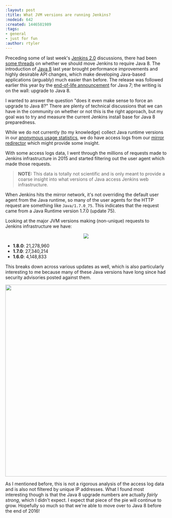```yaml
---
:layout: post
:title: What JVM versions are running Jenkins?
:nodeid: 642
:created: 1446581989
:tags:
- general
- just for fun
:author: rtyler
---
```

Preceding some of last week's [Jenkins 2.0](https://wiki.jenkins-ci.org/display/JENKINS/Jenkins+2.0) discussions, there had been [some threads](https://groups.google.com/d/msg/jenkinsci-dev/sw_WepGw0Pk/0gO2V9UXy-8J) on whether we should move Jenkins to require Java 8. The introduction of [Java 8](http://www.oracle.com/events/us/en/java8/index.html) last year brought performance improvements and highly desirable API changes, which make developing Java-based applications (arguably) much easier than before. The release was followed earlier this year by the [end-of-life announcement](https://www.java.com/en/download/faq/java_7.xml) for Java 7; the writing is on the wall: upgrade to Java 8.

I wanted to answer the question "does it even make sense to force an upgrade to Java 8?" There are plenty of technical discussions that we can have in the community on whether or not this is the right approach, but my goal was to try and measure the current Jenkins install base for Java 8 preparedness.

<!--break-->

While we do not currently (to my knowledge) collect Java runtime versions in our [anonymous usage statistics](http://stats.jenkins-ci.org/jenkins-stats/), we do have access logs from our [mirror redirector](http://mirrors.jenkins-ci.org) which might provide some insight.

With some access logs data, I went through the millions of requests made to Jenkins infrastructure in 2015 and started filtering out the user agent which made those requests.

> **NOTE:** This data is totally not scientific and is only meant to provide a coarse insight into what versions of Java access Jenkins web infrastructure.


When Jenkins hits the mirror network, it's not overriding the default user agent from the Java runtime, so many of the user agents for the HTTP request are something like `Java/1.7.0_75`. This indicates that the request came from a Java Runtime version 1.7.0 (update 75). 

Looking at the major JVM versions making (non-unique) requests to Jenkins infrastructure we have:


<center><img src="https://agentdero.cachefly.net/continuousblog/major-jvm-versions.png"/></center>

* **1.8.0**: 21,278,960
* **1.7.0**: 27,340,214
* **1.6.0**: 4,148,833

This breaks down across various updates as well, which is also particularly interesting to me because many of these Java versions have long since had security advisories posted against them.

<center><img src="https://agentdero.cachefly.net/continuousblog/jvm-versions-with-updates.png" width="600"/></center>


As I mentioned before, this is not a rigorous analysis of the access log data and is also not filtered by unique IP addresses. What I found most interesting though is that the Java 8 upgrade numbers are actually *fairly strong*, which I didn't expect. I expect that piece of the pie will continue to grow. Hopefully so much so that we're able to move over to Java 8 before the end of 2016!

